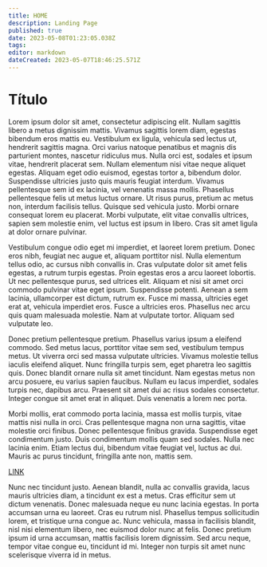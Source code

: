 ```yaml
---
title: HOME
description: Landing Page
published: true
date: 2023-05-08T01:23:05.038Z
tags: 
editor: markdown
dateCreated: 2023-05-07T18:46:25.571Z
---
```


# Título

Lorem ipsum dolor sit amet, consectetur adipiscing elit. Nullam sagittis libero a metus dignissim mattis. Vivamus sagittis lorem diam, egestas bibendum eros mattis eu. Vestibulum ex ligula, vehicula sed lectus ut, hendrerit sagittis magna. Orci varius natoque penatibus et magnis dis parturient montes, nascetur ridiculus mus. Nulla orci est, sodales et ipsum vitae, hendrerit placerat sem. Nullam elementum nisi vitae neque aliquet egestas. Aliquam eget odio euismod, egestas tortor a, bibendum dolor. Suspendisse ultricies justo quis mauris feugiat interdum. Vivamus pellentesque sem id ex lacinia, vel venenatis massa mollis. Phasellus pellentesque felis ut metus luctus ornare. Ut risus purus, pretium ac metus non, interdum facilisis tellus. Quisque sed vehicula justo. Morbi ornare consequat lorem eu placerat. Morbi vulputate, elit vitae convallis ultrices, sapien sem molestie enim, vel luctus est ipsum in libero. Cras sit amet ligula at dolor ornare pulvinar.

Vestibulum congue odio eget mi imperdiet, et laoreet lorem pretium. Donec eros nibh, feugiat nec augue et, aliquam porttitor nisl. Nulla elementum tellus odio, ac cursus nibh convallis in. Cras vulputate dolor sit amet felis egestas, a rutrum turpis egestas. Proin egestas eros a arcu laoreet lobortis. Ut nec pellentesque purus, sed ultrices elit. Aliquam et nisi sit amet orci commodo pulvinar vitae eget ipsum. Suspendisse potenti. Aenean a sem lacinia, ullamcorper est dictum, rutrum ex. Fusce mi massa, ultricies eget erat at, vehicula imperdiet eros. Fusce a ultricies eros. Phasellus nec arcu quis quam malesuada molestie. Nam at vulputate tortor. Aliquam sed vulputate leo.

Donec pretium pellentesque pretium. Phasellus varius ipsum a eleifend commodo. Sed metus lacus, porttitor vitae sem sed, vestibulum tempus metus. Ut viverra orci sed massa vulputate ultricies. Vivamus molestie tellus iaculis eleifend aliquet. Nunc fringilla turpis sem, eget pharetra leo sagittis quis. Donec blandit ornare nulla sit amet tincidunt. Nam egestas metus non arcu posuere, eu varius sapien faucibus. Nullam eu lacus imperdiet, sodales turpis nec, dapibus arcu. Praesent sit amet dui ac risus sodales consectetur. Integer congue sit amet erat in aliquet. Duis venenatis a lorem nec porta.

Morbi mollis, erat commodo porta lacinia, massa est mollis turpis, vitae mattis nisi nulla in orci. Cras pellentesque magna non urna sagittis, vitae molestie orci finibus. Donec pellentesque finibus gravida. Suspendisse eget condimentum justo. Duis condimentum mollis quam sed sodales. Nulla nec lacinia enim. Etiam lectus dui, bibendum vitae feugiat vel, luctus ac dui. Mauris ac purus tincidunt, fringilla ante non, mattis sem.

[LINK](/page2)

Nunc nec tincidunt justo. Aenean blandit, nulla ac convallis gravida, lacus mauris ultricies diam, a tincidunt ex est a metus. Cras efficitur sem ut dictum venenatis. Donec malesuada neque eu nunc lacinia egestas. In porta accumsan urna eu laoreet. Cras eu rutrum nisl. Phasellus tempus sollicitudin lorem, et tristique urna congue ac. Nunc vehicula, massa in facilisis blandit, nisl nisi elementum libero, nec euismod dolor nunc at felis. Donec pretium ipsum id urna accumsan, mattis facilisis lorem dignissim. Sed arcu neque, tempor vitae congue eu, tincidunt id mi. Integer non turpis sit amet nunc scelerisque viverra id in metus.